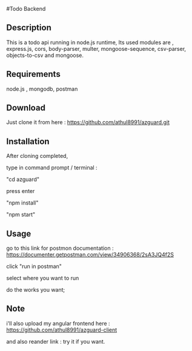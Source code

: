 
#Todo Backend

## Description

This is a todo api running in node.js runtime,
Its used modules are , express.js, cors, body-parser, multer, mongoose-sequence, csv-parser, objects-to-csv and mongoose.

## Requirements

node.js ,
mongodb,
postman

## Download

Just clone it from here : https://github.com/athul8991/azguard.git

## Installation

After cloning completed, 

type in command prompt / terminal :

"cd azguard"

press enter

"npm install"

"npm start"

## Usage

go to this link for postmon documentation : https://documenter.getpostman.com/view/34906368/2sA3JQ4f2S

click "run in postman"

select where you want to run 

do the works you want;

## Note
i'll also upload my angular frontend here : https://github.com/athul8991/azguard-client

and also reander link : 
try it if you want.
















